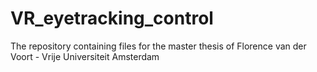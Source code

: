 # VR_eyetracking_control
The repository containing files for the master thesis of Florence van der Voort - Vrije Universiteit Amsterdam
